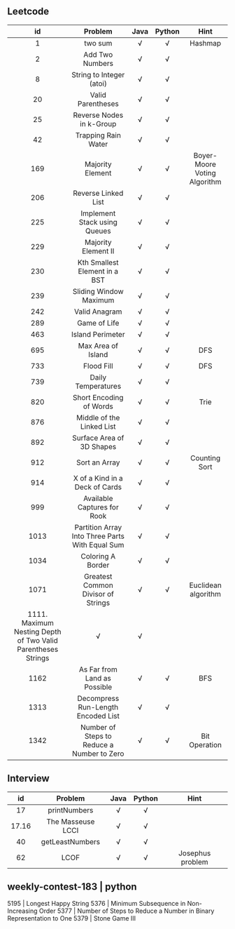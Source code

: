 ## Leetcode

 id | Problem   | Java  | Python | Hint
  :----:  |:----:  | :----:  | :----:  | :----:  
 1 | two sum  | √ | √ | Hashmap
 2 | Add Two Numbers | √ | √ |
 8 | String to Integer (atoi) | √ | √ |
 20 | Valid Parentheses | √ | √ |
 25 | Reverse Nodes in k-Group | √ | √ |
 42 | Trapping Rain Water | √ | √ |
 169 | Majority Element | √ | √ | Boyer-Moore Voting Algorithm
 206 | Reverse Linked List | √ | √ |
 225 | Implement Stack using Queues | √ | √ |
 229 | Majority Element II | √ | √ |
 230 | Kth Smallest Element in a BST | √ | √ |
 239 | Sliding Window Maximum | √ | √ |
 242 | Valid Anagram | √ | √ |
 289 | Game of Life | √ | √ |
 463 | Island Perimeter | √ | √ |
 695 | Max Area of Island | √ | √ | DFS
 733 | Flood Fill | √ | √ | DFS
 739 | Daily Temperatures | √ | √ |
 820 | Short Encoding of Words | √ | √ | Trie
 876 | Middle of the Linked List | √ | √ |
 892 | Surface Area of 3D Shapes | √ | √ |
 912 | Sort an Array | √ | √ | Counting Sort
 914 | X of a Kind in a Deck of Cards | √ | √ |
 999 | Available Captures for Rook | √ | √ |
 1013 | Partition Array Into Three Parts With Equal Sum | √ | √ |
 1034 | Coloring A Border | √ | √ |
 1071 | Greatest Common Divisor of Strings | √ | √ | Euclidean algorithm
 1111. Maximum Nesting Depth of Two Valid Parentheses Strings | √ | √ |
 1162 | As Far from Land as Possible | √ | √ | BFS
 1313 | Decompress Run-Length Encoded List | √ | √ |
 1342 | Number of Steps to Reduce a Number to Zero  | √ | √ | Bit Operation


 ## Interview

id | Problem   | Java  | Python | Hint
:----:  |:----:  | :----:  | :----:  | :----:  
17 | printNumbers | √ | √ | 
17.16 | The Masseuse LCCI | √ | √ | 
40 | getLeastNumbers | √ | √ | 
62 | LCOF | √ | √ | Josephus problem

## weekly-contest-183 | python
5195 | Longest Happy String
5376 | Minimum Subsequence in Non-Increasing Order
5377 | Number of Steps to Reduce a Number in Binary Representation to One
5379 | Stone Game III